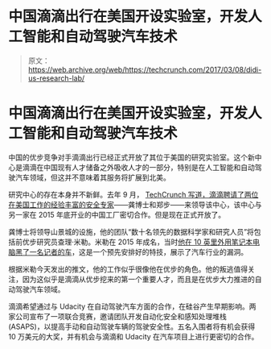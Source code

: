 # 中国滴滴出行在美国开设实验室，开发人工智能和自动驾驶汽车技术 

> 原文：<https://web.archive.org/web/https://techcrunch.com/2017/03/08/didi-us-research-lab/>

# 中国滴滴出行在美国开设实验室，开发人工智能和自动驾驶汽车技术

中国的优步竞争对手滴滴出行已经正式开放了其位于美国的研究实验室。这个新中心是滴滴在中国现有人才储备之外吸收人才的一部分，特别是在人工智能和自动驾驶汽车领域，但这并不意味着其服务将扩展到北美。

研究中心的存在本身并不新鲜。去年 9 月， [TechCrunch 写道，滴滴聘请了两位在美国工作的经验丰富的安全专家](https://web.archive.org/web/20230205212225/https://techcrunch.com/2016/09/28/did-security/)——龚博士和郑步——来领导该中心，该中心与另一家在 2015 年底开业的中国工厂密切合作。但是现在正式开放了。

龚博士将领导山景城的设施，他的团队“数十名领先的数据科学家和研究人员”将包括前优步研究员查理·米勒。米勒在 2015 年成名，当时[他在 10 英里外用笔记本电脑黑了一名记者的车](https://web.archive.org/web/20230205212225/https://techcrunch.com/2015/08/28/uber-hires-security-researchers/)，这是一个预先安排好的特技，展示了汽车行业的漏洞。

根据米勒今天发出的推文，他的工作似乎很像他在优步的角色。他的叛逃值得关注，因为这似乎是滴滴从优步挖来的第一个重要人才，而且是在优步大力推进的自动驾驶汽车领域。

滴滴希望通过与 Udacity 在自动驾驶汽车方面的合作，在硅谷产生早期影响。两家公司宣布了一项联合竞赛，邀请团队开发自动化安全和感知处理堆栈(ASAPS)，以提高手动和自动驾驶车辆的驾驶安全性。五名入围者将有机会获得 10 万美元的大奖，并有机会与滴滴和 Udacity 在汽车项目上进行更密切的合作。